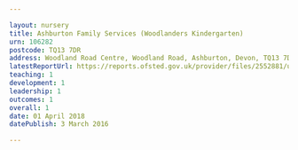 ```yaml
---

layout: nursery
title: Ashburton Family Services (Woodlanders Kindergarten)
urn: 106282
postcode: TQ13 7DR
address: Woodland Road Centre, Woodland Road, Ashburton, Devon, TQ13 7DR
latestReportUrl: https://reports.ofsted.gov.uk/provider/files/2552881/urn/106282.pdf
teaching: 1
development: 1
leadership: 1
outcomes: 1
overall: 1
date: 01 April 2018 
datePublish: 3 March 2016

---
```

